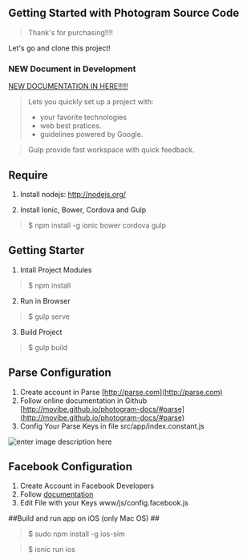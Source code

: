## Getting Started with Photogram Source Code

> Thank's for purchasing!!!!

Let's go and clone this project!

### NEW Document in Development

[NEW DOCUMENTATION IN HERE!!!!!](https://docs.google.com/presentation/d/1gWrISqNAihE3_t72zxuxUSl1LPwZkhiRSR-cPM9UmpQ/edit?usp=sharing)

> Lets you quickly set up a project with:
> * your favorite technologies
> * web best pratices.
> * guidelines powered by Google.

> Gulp provide fast workspace with quick feedback.

## Require  ##
1) Install nodejs: http://nodejs.org/

2) Install Ionic, Bower, Cordova and Gulp
> $ npm install -g ionic bower cordova gulp

## Getting Starter  ##
1) Intall Project Modules
> $ npm install

2) Run in Browser
> $ gulp serve

3) Build Project
> $ gulp build

## Parse Configuration ##
1. Create account in Parse [http://parse.com](http://parse.com)
2. Follow online documentation in Github
[http://movibe.github.io/photogram-docs/#parse](http://movibe.github.io/photogram-docs/#parse)
3. Config Your Parse Keys in file
src/app/index.constant.js

![enter image description here](http://movibe.github.io/photogram-docs/assets/images/facebook-config.jpg)

## Facebook Configuration ##

 1. Create Account in Facebook Developers
 2. Follow  [documentation](http://movibe.github.io/photogram-docs/#facebook)
 2. Edit File with your Keys www/js/config.facebook.js

##Build and run app on iOS (only Mac OS) ##
> $ sudo npm install -g ios-sim

> $ ionic run ios
